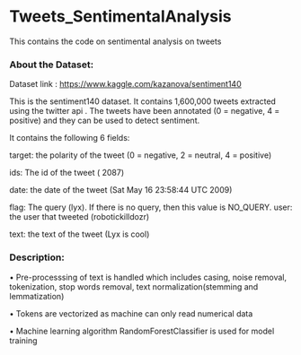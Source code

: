 # Tweets_SentimentalAnalysis
This contains the code on sentimental analysis on tweets

### About the Dataset: 
Dataset link : https://www.kaggle.com/kazanova/sentiment140

This is the sentiment140 dataset. It contains 1,600,000 tweets extracted using the twitter api . The tweets have been annotated (0 = negative, 4 = positive) and they can be used to detect sentiment.

It contains the following 6 fields:

target: the polarity of the tweet (0 = negative, 2 = neutral, 4 = positive)

ids: The id of the tweet ( 2087)

date: the date of the tweet (Sat May 16 23:58:44 UTC 2009)

flag: The query (lyx). If there is no query, then this value is NO_QUERY. user: the user that tweeted (robotickilldozr)

text: the text of the tweet (Lyx is cool)


### Description: 

•	Pre-processsing of text is handled which includes casing, noise removal, tokenization, stop words removal, text normalization(stemming and lemmatization)

•	Tokens are vectorized as machine can only read numerical data 

•	Machine learning algorithm RandomForestClassifier is used for model training
